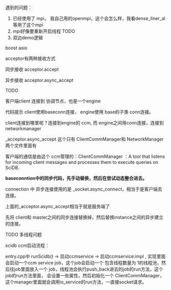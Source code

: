 遇到的问题：

1. 已经使用了 mpi， 我自己用的openmpi，这个会怎么样，我看dense_liner_al 等用了这个mpi
2. mpi好像要重新开启线程 TODO
3. 双边demo逻辑





boost asio

acceptor有两种接收方式 

同步接收 acceptor.accept

异步接收 acceptor.async_accept





TODO 

客户端client 连接到 协调节点，也是一个engine

代码提示 client使用baseconn连接， engine使用 base的子类 conn连接。

client连接到哪里呢？连接到engine的 ccm, 而 engine之间用conn连接，连接到 networkmanager

_acceptor.async_accept 这个只有 ClientCommManager和 NetworkManager两个文件里面有

客户端的通信是由这个 ccm管理的：ClientCommManager ：A tool that listens for incoming client messages and processes them to execute queries on SciDB.





**baseconntion中的同步代码，先手动替换，然后在尝试动态整合进去。**



connection 中 异步连接使用的是 _socket.async_connect，相当于是客户端去连接。

上面的_acceptor.async_accept相当于就是服务端了

先将 client和 master之间的同步连接替换掉，然后替换instance之间的异步建立的连接。

TODO 多线程问题





scidb ccm启动流程：

entry.cpp中 runScidb() -> 启动ccmservice -> 启动ccmservice:impl , 实现里面会启动一个ccm service job，这个job会启动一个 包含线程数量为 1的线程池，然后往job里面放入一个 job，线程池会执行push_back进去的job的run方法，这个job的run方法里面， 会设置一些属性，然后初始化一个 ClientCommManager，这个manager里面就会调用io_service的run方法，一直接socket请求。



